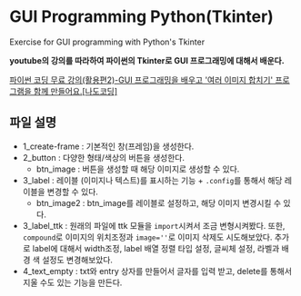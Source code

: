 # GUI Programming Python(Tkinter)

Exercise for GUI programming with Python's Tkinter

**youtube의 강의를 따라하여 파이썬의 Tkinter로 GUI 프로그래밍에 대해서 배운다.**

[파이썬 코딩 무료 강의(활용편2)-GUI 프로그래밍을 배우고 '여러 이미지 합치기' 프로그램을 함께 만들어요.[나도코딩]](https://www.youtube.com/watch?v=bKPIcoou9N8)


## 파일 설명
  * 1_create-frame : 기본적인 창(프레임)을 생성한다.
  * 2_button : 다양한 형태/색상의 버튼을 생성한다.
    * btn_image : 버튼을 생성할 때 해당 이미지로 생성할 수 있다.
  * 3_label : 레이블 (이미지나 텍스트)를 표시하는 기능 + ```.config```를 통해서 해당 레이블을 변경할 수 있다.
    * btn_image2 : btn_image를 레이블로 설정하고, 해당 이미지 변경시킬 수 있다.
  * 3_label_ttk : 원래의 파일에 ttk 모듈을 ```import```시켜서 조금 변형시켜봤다. 또한, ```compound```로 이미지의 위치조정과 ```image=''```로 이미지 삭제도 시도해보았다. 
                  추가로 label에 대해서 width조정, label 배열 정렬 타입 설정, 글씨체 설정, 라벨과 배경 색 설정도 변경해보았다.
  * 4_text_empty : txt와 entry 상자를 만들어서 글자를 입력 받고, delete를 통해서 지울 수도 있는 기능을 만든다.
